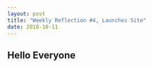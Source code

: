 ```yaml
---
layout: post
title: "Weekly Reflection #4, Launches Site"
date: 2018-10-11
---
```

<h2>Hello Everyone</h2>
